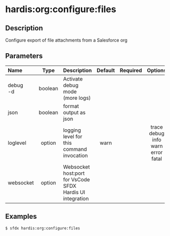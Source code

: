 <!-- This file has been generated with command 'sfdx hardis:doc:plugin:generate'. Please do not update it manually or it may be overwritten -->
# hardis:org:configure:files

## Description

Configure export of file attachments from a Salesforce org

## Parameters

|Name|Type|Description|Default|Required|Options|
|:---|:--:|:----------|:-----:|:------:|:-----:|
|debug<br/>-d|boolean|Activate debug mode (more logs)||||
|json|boolean|format output as json||||
|loglevel|option|logging level for this command invocation|warn||trace<br/>debug<br/>info<br/>warn<br/>error<br/>fatal|
|websocket|option|Websocket host:port for VsCode SFDX Hardis UI integration||||

## Examples

```shell
$ sfdx hardis:org:configure:files
```


